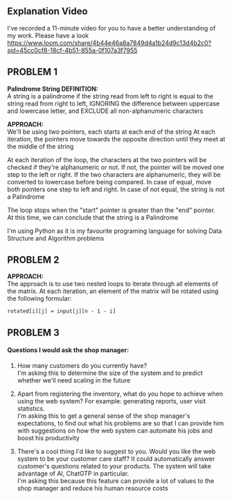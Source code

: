 ## Explanation Video
I've recorded a 11-minute video for you to have a better understanding of my work. Please have a look  
https://www.loom.com/share/4b44e46a8a7849d4a1b24d9c13d4b2c0?sid=45cc0cf8-18cf-4b51-855a-0f107a3f7955
 
## PROBLEM 1
__Palindrome String DEFINITION:__  
A string is a palindrome if the string read from left to right
is equal to the string read from right to left, IGNORING the 
difference between uppercase and lowercase letter, and EXCLUDE
all non-alphanumeric characters

__APPROACH:__  
We'll be using two pointers, each starts at each end of the string
At each iteration, the pointers move towards the opposite direction
until they meet at the middle of the string

At each iteration of the loop, the characters at the two pointers
will be checked if they're alphanumeric or not. If not, the pointer
will be moved one step to the left or right. If the two characters are 
alphanumeric, they will be converted to lowercase before being compared.
In case of equal, move both pointers one step to left and right. In case of 
not equal, the string is not a Palindrome

The loop stops when the "start" pointer is greater than the "end" pointer.  
At this time, we can conclude that the string is a Palindrome

I'm using Python as it is my favourite programing language
for solving Data Structure and Algorithm problems

## PROBLEM 2
__APPROACH:__  
The approach is to use two nested loops to iterate through all elements of the matrix. At each iteration, an element of the matrix will be rotated using the following formular:  
```
rotated[i][j] = input[j][n - 1 - i]
```


## PROBLEM 3

#### Questions I would ask the shop manager:

1. How many customers do you currently have?  
I'm asking this to determine the size of the system and to 
predict whether we'll need scaling in the future

2. Apart from registering the inventory, what do you hope 
to achieve when using the web system? For example: generating reports, user visit statistics.  
I'm asking this to get a general sense of the shop manager's expectations, to find out 
what his problems are so that I can provide him with suggestions on how
the web system can automate his jobs and boost his productivity

3. There's a cool thing I'd like to suggest to you. Would you like 
the web system to be your customer care staff? It could automatically answer 
customer's questions related to your products. The system will take advantage
of AI, ChatGTP in particular.   
I'm asking this because this feature can provide a lot of values to 
the shop manager and reduce his human resource costs